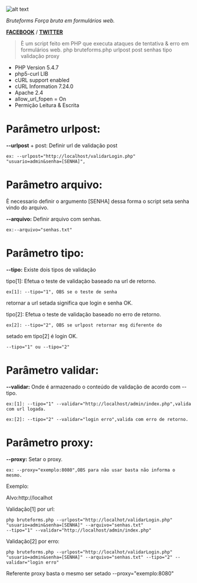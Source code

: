 ![alt text](http://2.bp.blogspot.com/-v5gi_cPS318/U6r2CC5HdDI/AAAAAAAAAIg/ZTTpLsA1hxo/s1600/logo_inurl2.png "Bruteforms Força bruta em formulários web.")

*Bruteforms Força bruta em formulários web.*

[**FACEBOOK**](https://fb.com/InurlBrasil) / [**TWITTER**](https://twitter.com/googleinurl)

>È um script feito em PHP que executa ataques de tentativa & erro em formulários web. php bruteforms.php urlpost post senhas tipo validação proxy

 *  PHP Version         5.4.7
 *  php5-curl           LIB
 *  cURL support        enabled
 *  cURL Information    7.24.0
 *  Apache              2.4
 *  allow_url_fopen =   On
 *  Permição            Leitura & Escrita

Parâmetro urlpost:  
==

**--urlpost** + post: Definir url de validação post
```
ex: --urlpost="http://localhost/validarLogin.php" "usuario=admin&senha=[SENHA]",
```

Parâmetro arquivo:  
==

È necessario definir o argumento [SENHA] dessa forma o script seta senha vindo do arquivo.

**--arquivo:** Definir arquivo com senhas.
```
ex:--arquivo="senhas.txt"
```

Parâmetro tipo:
==

**--tipo:** Existe dois tipos de validação

tipo[1]: Efetua o teste de validação baseado na url de retorno.
```
ex[1]: --tipo="1", OBS se o teste de senha
```
retornar a url setada significa que login e senha OK.


tipo[2]: Efetua o teste de validação baseado no erro de retorno.
```
ex[2]: --tipo="2", OBS se urlpost retornar msg diferente do
```
setado em tipo[2] é login OK. 
```
--tipo="1" ou --tipo="2"
```

Parâmetro validar:  
==
**--validar:** Onde é armazenado o conteúdo de validação de acordo com --tipo.
```
ex:[1]: --tipo="1" --validar="http://localhost/admin/index.php",valida com url logada.

ex:[2]: --tipo="2" --validar="login erro",valida com erro de retorno.

```


Parâmetro proxy: 
==
**--proxy:** Setar o proxy.
```
ex: --proxy="exemplo:8080",OBS para não usar basta não informa o mesmo.
``` 
 
 
Exemplo:

Alvo:http://localhot



Validação[1] por url:
```
php bruteforms.php --urlpost="http://localhot/validarLogin.php" "usuario=admin&senha=[SENHA]" --arquivo="senhas.txt"
--tipo="1" --validar="http://localhost/admin/index.php"
```
 
 
Validação[2] por erro:
```
php bruteforms.php --urlpost="http://localhot/validarLogin.php" "usuario=admin&senha=[SENHA]" --arquivo="senhas.txt" --tipo="2" --validar="login erro"
```

 
Referente proxy basta o mesmo ser setado --proxy="exemplo:8080"
